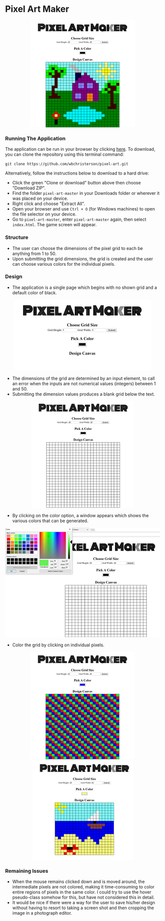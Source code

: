 # Pixel Art Maker

<p align="center">
  <img src="img/canvas-example.png" alt="Sample Image Generated From Application Showing A Landscape Of A House And Surrounding Area">
</p>

### Running The Application
The application can be run in your browser by clicking [here](https://wbchristerson.github.io/pixel-art/). To download, you can clone the repository using this terminal command:
```
git clone https://github.com/wbchristerson/pixel-art.git
```

Alternatively, follow the instructions below to download to a hard drive:
* Click the green "Clone or download" button above then choose "Download ZIP".
* Find the folder `pixel-art-master` in your Downloads folder or wherever it was placed on your device.
* Right click and choose "Extract All".
* Open your browser and use `Ctrl + O` (for Windows machines) to open the file selector on your device.
* Go to `pixel-art-master`, enter `pixel-art-master` again, then select `index.html`. The game screen will appear.

### Structure
* The user can choose the dimensions of the pixel grid to each be anything from 1 to 50.
* Upon submitting the grid dimensions, the grid is created and the user can choose various colors for the individual pixels.

### Design
* The application is a single page which begins with no shown grid and a default color of black.

<p align="center">
  <img src="img/canvas-intro.png" alt="Pixel Art Maker Display Before Choosing The Grid Size Or Color">
</p>

* The dimensions of the grid are determined by an input element, to call an error when the inputs are not numerical values (integers) between 1 and 50.
* Submitting the dimension values produces a blank grid below the text.

<p align="center">
  <img src="img/canvas-grid.png" alt="Pixel Art Maker Display After Choosing The Grid Size But Not The Color">
</p>

* By clicking on the color option, a window appears which shows the various colors that can be generated.

<p align="center">
  <img src="img/canvas-color.png" alt="Pixel Art Maker Display While Selecting A Canvas Color">
</p>

* Color the grid by clicking on individual pixels.

<p align="center">
  <img src="img/canvas-blanket.png" alt="Pixel Art Maker Example Image Of Blanket Design">
  <img src="img/canvas-beach.png" alt="Pixel Art Maker Example Image Of Beach">
</p>


### Remaining Issues
* When the mouse remains clicked down and is moved around, the intermediate pixels are not colored, making it time-consuming to color entire regions of pixels in the same color. I could try to use the hover pseudo-class somehow for this, but have not considered this in detail.
* It would be nice if there were a way for the user to save his/her design without having to resort to taking a screen shot and then cropping the image in a photograph editor.
